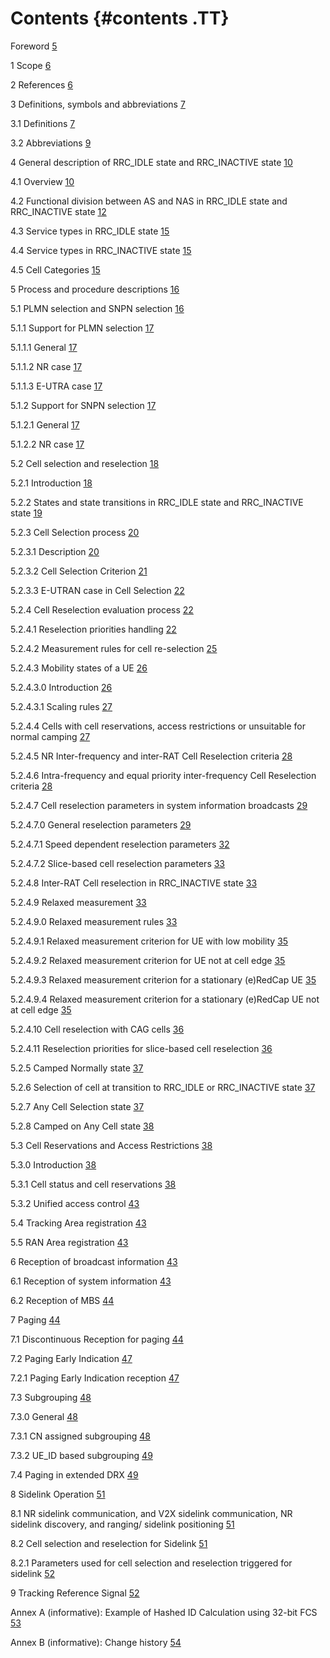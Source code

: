 #  Contents {#contents .TT}

Foreword [5](#foreword)

1 Scope [6](#scope)

2 References [6](#references)

3 Definitions, symbols and abbreviations
[7](#definitions-symbols-and-abbreviations)

3.1 Definitions [7](#definitions)

3.2 Abbreviations [9](#abbreviations)

4 General description of RRC_IDLE state and RRC_INACTIVE state
[10](#general-description-of-rrc_idle-state-and-rrc_inactive-state)

4.1 Overview [10](#overview)

4.2 Functional division between AS and NAS in RRC_IDLE state and
RRC_INACTIVE state
[12](#functional-division-between-as-and-nas-in-rrc_idle-state-and-rrc_inactive-state)

4.3 Service types in RRC_IDLE state
[15](#service-types-in-rrc_idle-state)

4.4 Service types in RRC_INACTIVE state
[15](#service-types-in-rrc_inactive-state)

4.5 Cell Categories [15](#cell-categories)

5 Process and procedure descriptions
[16](#process-and-procedure-descriptions)

5.1 PLMN selection and SNPN selection
[16](#plmn-selection-and-snpn-selection)

5.1.1 Support for PLMN selection [17](#support-for-plmn-selection)

5.1.1.1 General [17](#general)

5.1.1.2 NR case [17](#nr-case)

5.1.1.3 E-UTRA case [17](#e-utra-case)

5.1.2 Support for SNPN selection [17](#support-for-snpn-selection)

5.1.2.1 General [17](#general-1)

5.1.2.2 NR case [17](#nr-case-1)

5.2 Cell selection and reselection [18](#cell-selection-and-reselection)

5.2.1 Introduction [18](#introduction)

5.2.2 States and state transitions in RRC_IDLE state and RRC_INACTIVE
state
[19](#states-and-state-transitions-in-rrc_idle-state-and-rrc_inactive-state)

5.2.3 Cell Selection process [20](#cell-selection-process)

5.2.3.1 Description [20](#description)

5.2.3.2 Cell Selection Criterion [21](#cell-selection-criterion)

5.2.3.3 E-UTRAN case in Cell Selection
[22](#e-utran-case-in-cell-selection)

5.2.4 Cell Reselection evaluation process
[22](#cell-reselection-evaluation-process)

5.2.4.1 Reselection priorities handling
[22](#reselection-priorities-handling)

5.2.4.2 Measurement rules for cell re-selection
[25](#measurement-rules-for-cell-re-selection)

5.2.4.3 Mobility states of a UE [26](#mobility-states-of-a-ue)

5.2.4.3.0 Introduction [26](#introduction-1)

5.2.4.3.1 Scaling rules [27](#scaling-rules)

5.2.4.4 Cells with cell reservations, access restrictions or unsuitable
for normal camping
[27](#cells-with-cell-reservations-access-restrictions-or-unsuitable-for-normal-camping)

5.2.4.5 NR Inter-frequency and inter-RAT Cell Reselection criteria
[28](#nr-inter-frequency-and-inter-rat-cell-reselection-criteria)

5.2.4.6 Intra-frequency and equal priority inter-frequency Cell
Reselection criteria
[28](#intra-frequency-and-equal-priority-inter-frequency-cell-reselection-criteria)

5.2.4.7 Cell reselection parameters in system information broadcasts
[29](#cell-reselection-parameters-in-system-information-broadcasts)

5.2.4.7.0 General reselection parameters
[29](#general-reselection-parameters)

5.2.4.7.1 Speed dependent reselection parameters
[32](#speed-dependent-reselection-parameters)

5.2.4.7.2 Slice-based cell reselection parameters
[33](#slice-based-cell-reselection-parameters)

5.2.4.8 Inter-RAT Cell reselection in RRC_INACTIVE state
[33](#inter-rat-cell-reselection-in-rrc_inactive-state)

5.2.4.9 Relaxed measurement [33](#relaxed-measurement)

5.2.4.9.0 Relaxed measurement rules [33](#relaxed-measurement-rules)

5.2.4.9.1 Relaxed measurement criterion for UE with low mobility
[35](#relaxed-measurement-criterion-for-ue-with-low-mobility)

5.2.4.9.2 Relaxed measurement criterion for UE not at cell edge
[35](#relaxed-measurement-criterion-for-ue-not-at-cell-edge)

5.2.4.9.3 Relaxed measurement criterion for a stationary (e)RedCap UE
[35](#relaxed-measurement-criterion-for-a-stationary-eredcap-ue)

5.2.4.9.4 Relaxed measurement criterion for a stationary (e)RedCap UE
not at cell edge
[35](#relaxed-measurement-criterion-for-a-stationary-eredcap-ue-not-at-cell-edge)

5.2.4.10 Cell reselection with CAG cells
[36](#cell-reselection-with-cag-cells)

5.2.4.11 Reselection priorities for slice-based cell reselection
[36](#reselection-priorities-for-slice-based-cell-reselection)

5.2.5 Camped Normally state [37](#camped-normally-state)

5.2.6 Selection of cell at transition to RRC_IDLE or RRC_INACTIVE state
[37](#selection-of-cell-at-transition-to-rrc_idle-or-rrc_inactive-state)

5.2.7 Any Cell Selection state [37](#any-cell-selection-state)

5.2.8 Camped on Any Cell state [38](#camped-on-any-cell-state)

5.3 Cell Reservations and Access Restrictions
[38](#cell-reservations-and-access-restrictions)

5.3.0 Introduction [38](#introduction-2)

5.3.1 Cell status and cell reservations
[38](#cell-status-and-cell-reservations)

5.3.2 Unified access control [43](#unified-access-control)

5.4 Tracking Area registration [43](#tracking-area-registration)

5.5 RAN Area registration [43](#ran-area-registration)

6 Reception of broadcast information
[43](#reception-of-broadcast-information)

6.1 Reception of system information
[43](#reception-of-system-information)

6.2 Reception of MBS [44](#reception-of-mbs)

7 Paging [44](#paging)

7.1 Discontinuous Reception for paging
[44](#discontinuous-reception-for-paging)

7.2 Paging Early Indication [47](#paging-early-indication)

7.2.1 Paging Early Indication reception
[47](#paging-early-indication-reception)

7.3 Subgrouping [48](#subgrouping)

7.3.0 General [48](#general-2)

7.3.1 CN assigned subgrouping [48](#cn-assigned-subgrouping)

7.3.2 UE_ID based subgrouping [49](#ue_id-based-subgrouping)

7.4 Paging in extended DRX [49](#paging-in-extended-drx)

8 Sidelink Operation [51](#sidelink-operation)

8.1 NR sidelink communication, and V2X sidelink communication, NR
sidelink discovery, and ranging/ sidelink positioning
[51](#nr-sidelink-communication-and-v2x-sidelink-communication-nr-sidelink-discovery-and-ranging-sidelink-positioning)

8.2 Cell selection and reselection for Sidelink
[51](#cell-selection-and-reselection-for-sidelink)

8.2.1 Parameters used for cell selection and reselection triggered for
sidelink
[52](#parameters-used-for-cell-selection-and-reselection-triggered-for-sidelink)

9 Tracking Reference Signal [52](#tracking-reference-signal)

Annex A (informative): Example of Hashed ID Calculation using 32-bit FCS
[53](#annex-a-informative-example-of-hashed-id-calculation-using-32-bit-fcs)

Annex B (informative): Change history
[54](#annex-b-informative-change-history)